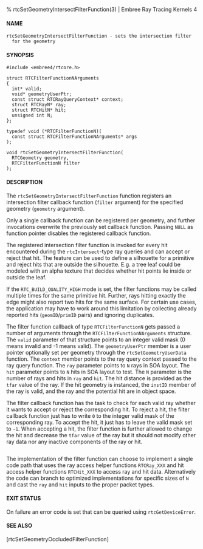% rtcSetGeometryIntersectFilterFunction(3) | Embree Ray Tracing Kernels 4

#### NAME

    rtcSetGeometryIntersectFilterFunction - sets the intersection filter
      for the geometry

#### SYNOPSIS

    #include <embree4/rtcore.h>

    struct RTCFilterFunctionNArguments
    {
      int* valid;
      void* geometryUserPtr;
      const struct RTCRayQueryContext* context;
      struct RTCRayN* ray;
      struct RTCHitN* hit;
      unsigned int N;
    };
  
    typedef void (*RTCFilterFunctionN)(
      const struct RTCFilterFunctionNArguments* args
    );

    void rtcSetGeometryIntersectFilterFunction(
      RTCGeometry geometry,
      RTCFilterFunctionN filter
    );

#### DESCRIPTION

The `rtcSetGeometryIntersectFilterFunction` function registers an
intersection filter callback function (`filter` argument) for the
specified geometry (`geometry` argument).

Only a single callback function can be registered per geometry, and
further invocations overwrite the previously set callback function.
Passing `NULL` as function pointer disables the registered callback
function.

The registered intersection filter function is invoked for every hit
encountered during the `rtcIntersect`-type ray queries and can accept
or reject that hit. The feature can be used to define a silhouette for
a primitive and reject hits that are outside the silhouette. E.g. a
tree leaf could be modeled with an alpha texture that decides whether
hit points lie inside or outside the leaf.

If the `RTC_BUILD_QUALITY_HIGH` mode is set, the filter functions may
be called multiple times for the same primitive hit. Further, rays
hitting exactly the edge might also report two hits for the same
surface. For certain use cases, the application may have to work around
this limitation by collecting already reported hits (`geomID`/`primID`
pairs) and ignoring duplicates.

The filter function callback of type `RTCFilterFunctionN` gets passed
a number of arguments through the `RTCFilterFunctionNArguments`
structure. The `valid` parameter of that structure points to an
integer valid mask (0 means invalid and -1 means valid). The
`geometryUserPtr` member is a user pointer optionally set per geometry
through the `rtcSetGeometryUserData` function. The `context` member
points to the ray query context passed to the ray query
function. The `ray` parameter points to `N` rays in SOA layout. The
`hit` parameter points to `N` hits in SOA layout to test. The `N`
parameter is the number of rays and hits in `ray` and `hit`. The hit
distance is provided as the `tfar` value of the ray. If the hit
geometry is instanced, the `instID` member of the ray is valid, and the
ray and the potential hit are in object space.

The filter callback function has the task to check for each valid ray
whether it wants to accept or reject the corresponding hit. To reject
a hit, the filter callback function just has to write `0` to the
integer valid mask of the corresponding ray. To accept the hit, it
just has to leave the valid mask set to `-1`. When accepting a hit,
the filter function is further allowed to change the hit and decrease
the `tfar` value of the ray but it should not modify other ray data
nor any inactive components of the ray or hit.

``` {include=src/api/inc/reorder_callback_intersect.md}
```

The implementation of the filter function can choose to implement a
single code path that uses the ray access helper functions
`RTCRay_XXX` and hit access helper functions `RTCHit_XXX` to access
ray and hit data. Alternatively the code can branch to optimized
implementations for specific sizes of `N` and cast the `ray` and
`hit` inputs to the proper packet types.

#### EXIT STATUS

On failure an error code is set that can be queried using
`rtcGetDeviceError`.

#### SEE ALSO

[rtcSetGeometryOccludedFilterFunction]
